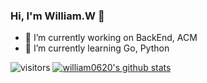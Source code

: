 ### Hi, I'm William.W 👋

- 🔭 I’m currently working on BackEnd, ACM
- 🌱 I’m currently learning Go, Python

![visitors](https://visitor-badge.laobi.icu/badge?page_id=william0620)
[![william0620's github stats](https://github-readme-stats.vercel.app/api?username=william0620)](https://github.com/william0620/github-readme-stats)
